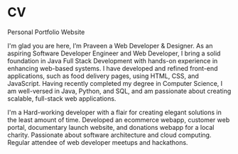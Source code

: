 # CV
Personal Portfolio Website

I'm glad you are here, I’m Praveen a Web Developer & Designer. As an aspiring Software Developer Engineer and Web Developer, I bring a solid foundation in Java Full Stack Development with hands-on experience in enhancing web-based systems. I have developed and refined front-end applications, such as food delivery pages, using HTML, CSS, and JavaScript. Having recently completed my degree in Computer Science, I am well-versed in Java, Python, and SQL, and am passionate about creating scalable, full-stack web applications.

I'm a Hard-working developer with a flair for creating elegant solutions in the least amount of time. Developed an ecommerce webapp, customer web portal, documentary launch website, and donations webapp for a local charity. Passionate about software architecture and cloud computing. Regular attendee of web developer meetups and hackathons.
